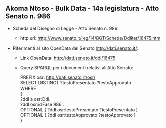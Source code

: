## Akoma Ntoso - Bulk Data - 14a legislatura - Atto Senato n. 986 ##

* Scheda del Disegno di Legge - Atto Senato n. 986:
	* http url: http://www.senato.it/leg/14/BGT/Schede/Ddliter/16475.htm

* Riferimenti al sito OpenData del Senato http://dati.senato.it/:
	* Link OpenData: http://dati.senato.it/ddl/16475
	* Query SPARQL per i documenti relativi all'Atto Senato:

        PREFIX osr: <http://dati.senato.it/osr/>  
		SELECT DISTINCT ?testoPresentato ?testoApprovato  
		WHERE  
		{  
		    ?ddl a osr:Ddl.  
		    ?ddl osr:idFase 986 .  
		    OPTIONAL { ?ddl osr:testoPresentato ?testoPresentato }  
		    OPTIONAL { ?ddl osr:testoApprovato ?testoApprovato }  
		}
		